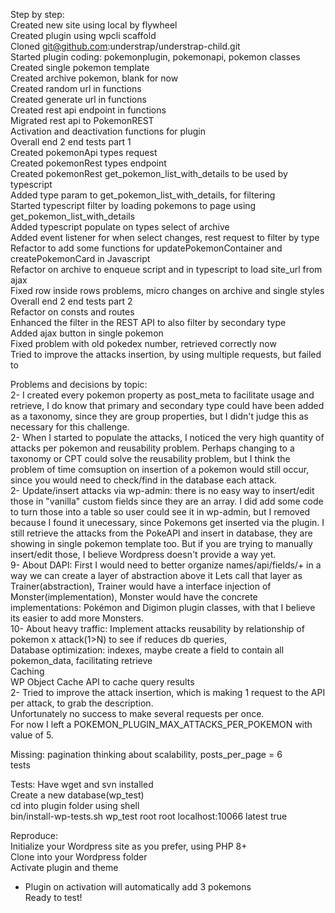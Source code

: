 Step by step:  
Created new site using local by flywheel  
Created plugin using wpcli scaffold  
Cloned git@github.com:understrap/understrap-child.git  
Started plugin coding: pokemonplugin, pokemonapi, pokemon classes  
Created single pokemon template  
Created archive pokemon, blank for now  
Created random url in functions  
Created generate url in functions  
Created rest api endpoint in functions  
Migrated rest api to PokemonREST  
Activation and deactivation functions for plugin  
Overall end 2 end tests part 1  
Created pokemonApi types request  
Created pokemonRest types endpoint  
Created pokemonRest get_pokemon_list_with_details to be used by typescript  
Added type param to get_pokemon_list_with_details, for filtering  
Started typescript filter by loading pokemons to page using get_pokemon_list_with_details  
Added typescript populate on types select of archive  
Added event listener for when select changes, rest request to filter by type  
Refactor to add some functions for updatePokemonContainer and createPokemonCard in Javascript  
Refactor on archive to enqueue script and in typescript to load site_url from ajax  
Fixed row inside rows problems, micro changes on archive and single styles  
Overall end 2 end tests part 2  
Refactor on consts and routes  
Enhanced the filter in the REST API to also filter by secondary type  
Added ajax button in single pokemon  
Fixed problem with old pokedex number, retrieved correctly now  
Tried to improve the attacks insertion, by using multiple requests, but failed to  


Problems and decisions by topic:  
2- I created every pokemon property as post_meta to facilitate usage and retrieve,
I do know that primary and secondary type could have been added as a taxonomy, 
since they are group properties, but I didn't judge this as necessary for this challenge.  
2- When I started to populate the attacks, I noticed the very high quantity of attacks per pokemon and reusability problem.
Perhaps changing to a taxonomy or CPT could solve the reusability problem, 
but I think the problem of time comsuption on insertion of a pokemon would still occur, 
since you would need to check/find in the database each attack.   
2- Update/insert attacks via wp-admin: there is no easy way to insert/edit those in "vanilla" custom fields since they are an array.
I did add some code to turn those into a table so user could see it in wp-admin, but I removed because I found it unecessary, 
since Pokemons get inserted via the plugin.
I still retrieve the attacks from the PokeAPI and insert in database, they are showing in single pokemon template too.
But if you are trying to manually insert/edit those, I believe Wordpress doesn't provide a way yet.  
9- About DAPI: First I would need to better organize names/api/fields/+ in a way we can create a layer of abstraction above it
Lets call that layer as Trainer(abstraction), Trainer would have a interface injection of Monster(implementation),
Monster would have the concrete implementations: Pokémon and Digimon plugin classes, 
with that I believe its easier to add more Monsters.  
10- About heavy traffic: Implement attacks reusability by relationship of pokemon x attack(1>N) to see if reduces db queries,  
Database optimization: indexes, maybe create a field to contain all pokemon_data, facilitating retrieve  
Caching  
WP Object Cache API to cache query results  
2- Tried to improve the attack insertion, which is making 1 request to the API per attack, to grab the description.  
Unfortunately no success to make several requests per once.  
For now I left a POKEMON_PLUGIN_MAX_ATTACKS_PER_POKEMON with value of 5.  


Missing:
pagination thinking about scalability, posts_per_page = 6  
tests  

Tests:
Have wget and svn installed  
Create a new database(wp_test)  
cd into plugin folder using shell  
bin/install-wp-tests.sh  wp_test  root root localhost:10066 latest true  


Reproduce:  
Initialize your Wordpress site as you prefer, using PHP 8+  
Clone into your Wordpress folder  
Activate plugin and theme  
- Plugin on activation will automatically add 3 pokemons  
Ready to test!  
